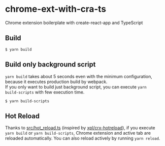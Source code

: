 # chrome-ext-with-cra-ts 
Chrome extension boilerplate with create-react-app and TypeScript

## Build

```
$ yarn build
```

## Build only background script

`yarn build` takes about 5 seconds even with the minimum configuration, because it executes production build by webpack.  
If you only want to build just background script, you can execute `yarn build-scripts` with few execution time.

```
$ yarn build-scripts
```

## Hot Reload
Thanks to [src/hot_reload.ts](https://github.com/mpppk/chrome-ext-with-cra-ts/blob/master/src/hot_reload.ts) (inspired by [xpl/crx-hotreload](https://github.com/xpl/crx-hotreload)), if you execute `yarn build` or `yarn build-scripts`, Chrome extension and active tab are reloaded automatically.
You can also reload actively by running `yarn reload`.